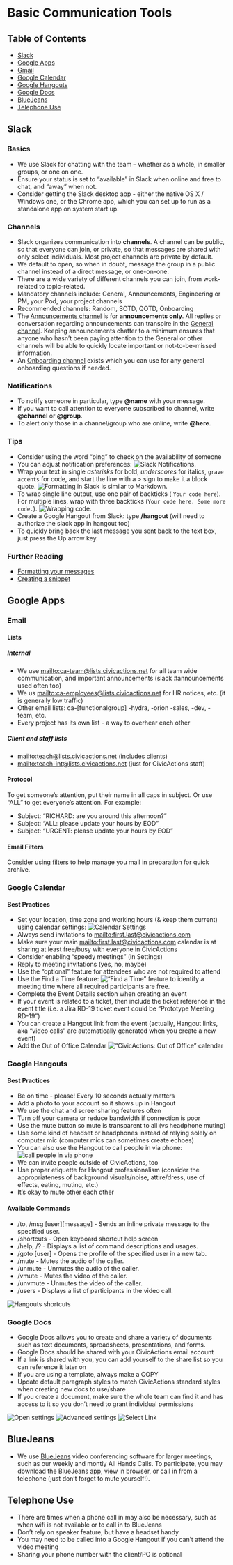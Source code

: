 # Basic Communication Tools

## <a name="toc"></a>Table of Contents

* [Slack](#slack)
* [Google Apps](#google-apps)
* [Gmail](#gmail)
* [Google Calendar](#google-calendar)
* [Google Hangouts](#hangouts)
* [Google Docs](#google-docs)
* [BlueJeans](#blue-jeans)
* [Telephone Use](#telephone-use)

## <a name="slack"></a>Slack

### Basics

* We use Slack for chatting with the team – whether as a whole, in smaller groups, or one on one.
* Ensure your status is set to “available” in Slack when online and free to chat, and “away” when not.
* Consider getting the Slack desktop app - either the native OS X / Windows one, or the Chrome app, which you can set up to run as a standalone app on system start up.

### Channels

* Slack organizes communication into **channels**. A channel can be public, so that everyone can join, or private, so that messages are shared with only select individuals. Most project channels are private by default.
* We default to open, so when in doubt, message the group in a public channel instead of a direct message, or one-on-one.
* There are a wide variety of different channels you can join, from work-related to topic-related.
* Mandatory channels include: General, Announcements, Engineering or PM, your Pod, your project channels
* Recommended channels: Random, SOTD, QOTD, Onboarding
* The [Announcements channel](https://civicactions.slack.com/messages/announcements/details/) is for **announcements only**. All replies or conversation regarding announcements can transpire in the [General channel](https://civicactions.slack.com/messages/general/). Keeping announcements chatter to a minimum ensures that anyone who hasn’t been paying attention to the General or other channels will be able to quickly locate important or not-to-be-missed information.
* An [Onboarding channel](https://civicactions.slack.com/messages/onboarding/) exists which you can use for any general onboarding questions if needed.

### Notifications

* To notify someone in particular, type **@name** with your message.
* If you want to call attention to everyone subscribed to channel, write **@channel** or **@group**.
* To alert only those in a channel/group who are online, write **@here**.

### Tips

* Consider using the word “ping” to check on the availability of someone
* You can adjust notification preferences:
  ![Slack Notifications](../../../images/slack-notifications.png).
* Wrap your text in single *asterisks* for bold, *underscores* for italics, `grave accents` for code, and start the line with a > sign to make it a block quote. ![Formatting in Slack](../../../images/slack-formatting.png "Slack Formatting") is similar to Markdown.
* To wrap single line output, use one pair of backticks ( `Your code here`). For multiple lines, wrap with three backticks (`Your code here. Some more code.`). ![Wrapping code](../../../images/backticks.png "Wrapping code").
* Create a Google Hangout from Slack: type **/hangout** (will need to authorize the slack app in hangout too)
* To quickly bring back the last message you sent back to the text box, just press the Up arrow key.

### Further Reading

* [Formatting your messages](https://slack.zendesk.com/hc/en-us/articles/202288908-Formatting-your-message)
* [Creating a snippet](https://slack.zendesk.com/hc/en-us/articles/204145658-Creating-a-Snippet)

## <a name="google-apps"></a>Google Apps

### <a name="gmail"></a>Email

#### Lists

##### Internal

* We use <mailto:ca-team@lists.civicactions.net> for all team wide communication, and important announcements (slack #announcements used often too)
* We us <mailto:ca-employees@lists.civicactions.net> for HR notices, etc. (it is generally low traffic)
* Other email lists: ca-\[functionalgroup] -hydra, -orion -sales, -dev, -team, etc.
* Every project has its own list - a way to overhear each other

##### Client and staff lists

* <mailto:teach@lists.civicactions.net> (includes clients)
* <mailto:teach-int@lists.civicactions.net> (just for CivicActions staff)

#### Protocol

To get someone’s attention, put their name in all caps in subject. Or use “ALL” to get everyone’s attention. For example:

* Subject: “RICHARD: are you around this afternoon?”
* Subject: “ALL: please update your hours by EOD”
* Subject: “URGENT: please update your hours by EOD”

#### Email Filters

Consider using [filters](https://support.google.com/mail/answer/6579?hl=en) to help manage you mail in preparation for quick archive.

### <a name="google-calendar"></a>Google Calendar

#### Best Practices

* Set your location, time zone and working hours (& keep them current) using calendar settings: ![Calendar Settings](../../../images/CivicActions_Calendar_Settings.png "Calendar settings")
* Always send invitations to <mailto:first.last@civicactions.com>
* Make sure your main <mailto:first.last@civicactions.com> calendar is at sharing at least free/busy with everyone in CivicActions
* Consider enabling “speedy meetings” (in Settings)
* Reply to meeting invitations (yes, no, maybe)
* Use the “optional” feature for attendees who are not required to attend
* Use the Find a Time feature: ![“Find a Time”](../../../images/CivicActions_Calendar_FindTime.png "Find a time") feature to identify a meeting time where all required participants are free.
* Complete the Event Details section when creating an event
* If your event is related to a ticket, then include the ticket reference in the event title (i.e. a Jira RD-19 ticket event could be “Prototype Meeting RD-19”)
* You can create a Hangout link from the event (actually, Hangout links, aka “video calls” are automatically generated when you create a new event)
* Add the Out of Office Calendar ![“CivicActions: Out of Office”](../../../images/ooo-cal1.png "Out of Office Calendar") calendar

### <a name="hangouts"></a>Google Hangouts

#### Best Practices

* Be on time - please! Every 10 seconds actually matters
* Add a photo to your account so it shows up in Hangout
* We use the chat and screensharing features often
* Turn off your camera or reduce bandwidth if connection is poor
* Use the mute button so mute is transparent to all (vs headphone muting)
* Use some kind of headset or headphones instead of relying solely on computer mic (computer mics can sometimes create echoes)
* You can also use the Hangout to call people in via phone: ![call people in via phone](../../../images/hangouts-phone.png "Call from hangouts")
* We can invite people outside of CivicActions, too
* Use proper etiquette for Hangout professionalism (consider the appropriateness of background visuals/noise, attire/dress, use of effects, eating, muting, etc.)
* It’s okay to mute other each other

#### Available Commands

* /to, /msg \[user]\[message] - Sends an inline private message to the specified user.
* /shortcuts - Open keyboard shortcut help screen
* /help, /? - Displays a list of command descriptions and usages.
* /goto \[user] - Opens the profile of the specified user in a new tab.
* /mute - Mutes the audio of the caller.
* /unmute - Unmutes the audio of the caller.
* /vmute - Mutes the video of the caller.
* /unvmute - Unmutes the video of the caller.
* /users - Displays a list of participants in the video call.

![Hangouts shortcuts](../../../images/hangout-shortcuts.png "Hangouts shortcuts")

### <a name="google-docs"></a>Google Docs

* Google Docs allows you to create and share a variety of documents such as text documents, spreadsheets, presentations, and forms.
* Google Docs should be shared with your CivicActions email account
* If a link is shared with you, you can add yourself to the share list so you can reference it later on
* If you are using a template, always make a COPY
* Update default paragraph styles to match CivicActions standard styles when creating new docs to use/share
* If you create a document, make sure the whole team can find it and has access to it so you don’t need to grant individual permissions

![Open settings](../../../images/sharing1.png "Open settings")
![Advanced settings](../../../images/sharing2.png "Advanced settings")
![Select Link](../../../images/sharing3.png "Select link")

## <a name="blue-jeans">BlueJeans</a>

* We use [BlueJeans](https://www.bluejeans.com/) video conferencing software for larger meetings, such as our weekly and montly All Hands Calls. To participate, you may download the BlueJeans app, view in browser, or call in from a telephone (just don’t forget to mute yourself!).

## <a name="telephone-use"></a>Telephone Use

* There are times when a phone call in may also be necessary, such as when wifi is not available or to call in to BlueJeans
* Don’t rely on speaker feature, but have a headset handy
* You may need to be called into a Google Hangout if you can’t attend the video meeting
* Sharing your phone number with the client/PO is optional
